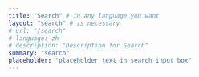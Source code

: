 ```yaml
---
title: "Search" # in any language you want
layout: "search" # is necessary
# url: "/search"
# language: zh
# description: "Description for Search"
summary: "search"
placeholder: "placeholder text in search input box"
---
```

